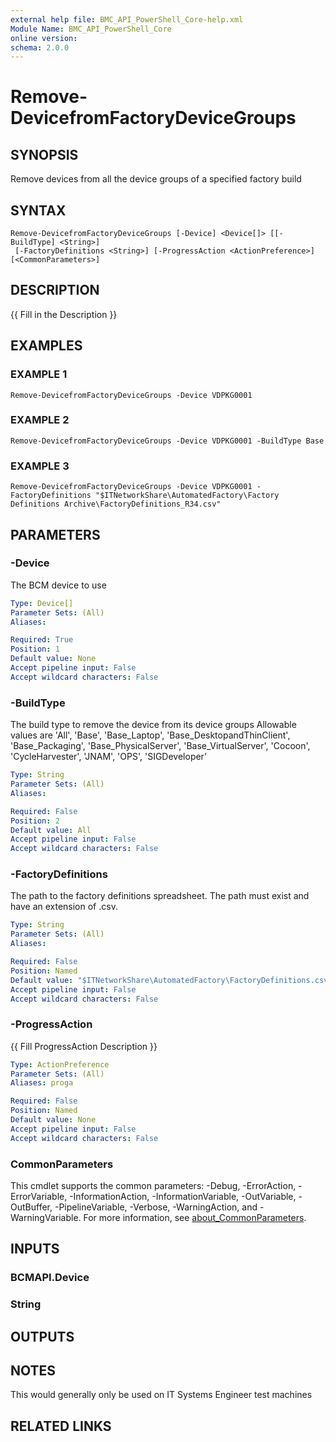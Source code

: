 ```yaml
---
external help file: BMC_API_PowerShell_Core-help.xml
Module Name: BMC_API_PowerShell_Core
online version:
schema: 2.0.0
---
```


# Remove-DevicefromFactoryDeviceGroups

## SYNOPSIS
Remove devices from all the device groups of a specified factory build

## SYNTAX

```
Remove-DevicefromFactoryDeviceGroups [-Device] <Device[]> [[-BuildType] <String>]
 [-FactoryDefinitions <String>] [-ProgressAction <ActionPreference>] [<CommonParameters>]
```

## DESCRIPTION
{{ Fill in the Description }}

## EXAMPLES

### EXAMPLE 1
```
Remove-DevicefromFactoryDeviceGroups -Device VDPKG0001
```

### EXAMPLE 2
```
Remove-DevicefromFactoryDeviceGroups -Device VDPKG0001 -BuildType Base
```

### EXAMPLE 3
```
Remove-DevicefromFactoryDeviceGroups -Device VDPKG0001 -FactoryDefinitions "$ITNetworkShare\AutomatedFactory\Factory Definitions Archive\FactoryDefinitions_R34.csv"
```

## PARAMETERS

### -Device
The BCM device to use

```yaml
Type: Device[]
Parameter Sets: (All)
Aliases:

Required: True
Position: 1
Default value: None
Accept pipeline input: False
Accept wildcard characters: False
```

### -BuildType
The build type to remove the device from its device groups
Allowable values are 'All', 'Base', 'Base_Laptop', 'Base_DesktopandThinClient', 'Base_Packaging', 'Base_PhysicalServer', 'Base_VirtualServer', 'Cocoon', 'CycleHarvester', 'JNAM', 'OPS', 'SIGDeveloper'

```yaml
Type: String
Parameter Sets: (All)
Aliases:

Required: False
Position: 2
Default value: All
Accept pipeline input: False
Accept wildcard characters: False
```

### -FactoryDefinitions
The path to the factory definitions spreadsheet.
The path must exist and have an extension of .csv.

```yaml
Type: String
Parameter Sets: (All)
Aliases:

Required: False
Position: Named
Default value: "$ITNetworkShare\AutomatedFactory\FactoryDefinitions.csv"
Accept pipeline input: False
Accept wildcard characters: False
```

### -ProgressAction
{{ Fill ProgressAction Description }}

```yaml
Type: ActionPreference
Parameter Sets: (All)
Aliases: proga

Required: False
Position: Named
Default value: None
Accept pipeline input: False
Accept wildcard characters: False
```

### CommonParameters
This cmdlet supports the common parameters: -Debug, -ErrorAction, -ErrorVariable, -InformationAction, -InformationVariable, -OutVariable, -OutBuffer, -PipelineVariable, -Verbose, -WarningAction, and -WarningVariable. For more information, see [about_CommonParameters](http://go.microsoft.com/fwlink/?LinkID=113216).

## INPUTS

### BCMAPI.Device
### String
## OUTPUTS

## NOTES
This would generally only be used on IT Systems Engineer test machines

## RELATED LINKS
